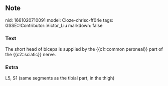 ## Note
nid: 1661020710091
model: Cloze-chrisc-ff04e
tags: GSSE::!Contributor::Victor_Liu
markdown: false

### Text
The short head of biceps is supplied by the {{c1::common peroneal}} part of the {{c2::sciatic}} nerve.

### Extra
L5, S1 (same segments as the tibial part, in the thigh)
